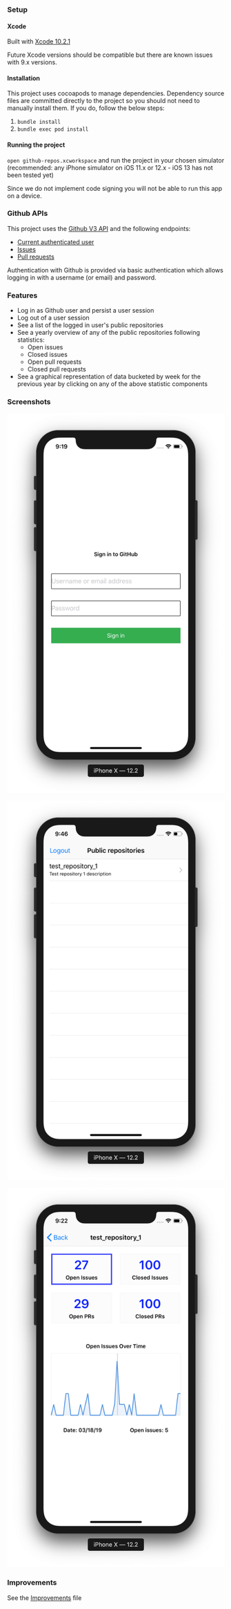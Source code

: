 
### Setup

#### Xcode

Built with [Xcode 10.2.1](https://download.developer.apple.com/Developer_Tools/Xcode_10.2.1/Xcode_10.2.1.xip)

Future Xcode versions should be compatible but there are known issues with 9.x versions.

#### Installation

This project uses cocoapods to manage dependencies. Dependency source files are committed directly to the project so you should not need to manually install them. If you do, follow the below steps:

1. `bundle install`
2. `bundle exec pod install`

#### Running the project

`open github-repos.xcworkspace` and run the project in your chosen simulator (recommended: any iPhone simulator on iOS 11.x or 12.x - iOS 13 has not been tested yet)

Since we do not implement code signing you will not be able to run this app on a device.

### Github APIs

This project uses the [Github V3 API](https://developer.github.com/v3/) and the following endpoints:
* [Current authenticated user](https://developer.github.com/v3/users/#get-the-authenticated-user)
* [Issues](https://developer.github.com/v3/issues/#list-issues-for-a-repository)
* [Pull requests](https://developer.github.com/v3/pulls/#list-pull-requests)

Authentication with Github is provided via basic authentication which allows logging in with a username (or email) and password.

### Features

* Log in as Github user and persist a user session
* Log out of a user session
* See a list of the logged in user's public repositories
* See a yearly overview of any of the public repositories following statistics:
	* Open issues
	* Closed issues
	* Open pull requests
	* Closed pull requests
* See a graphical representation of data bucketed by week for the previous year by clicking on any of the above statistic components

### Screenshots

![Login](/screenshots/Login.png "Login")

![Repositories](/screenshots/Repositories.png "Repositories")

![Repository Detail](/screenshots/RepositoryDetail.png "Repository Detail")

### Improvements

See the [Improvements](improvements.md) file
